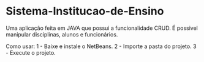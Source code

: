 # Sistema-Institucao-de-Ensino
Uma aplicação feita em JAVA que possui a funcionalidade CRUD. É possivel manipular disciplinas, alunos e funcionários.

Como usar:
1 - Baixe e instale o NetBeans.
2 - Importe a pasta do projeto.
3 - Execute o projeto.
